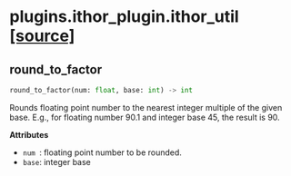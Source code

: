 # plugins.ithor_plugin.ithor_util [[source]](https://github.com/allenai/allenact/tree/master/plugins/ithor_plugin/ithor_util.py)

## round_to_factor
```python
round_to_factor(num: float, base: int) -> int
```
Rounds floating point number to the nearest integer multiple of the
given base. E.g., for floating number 90.1 and integer base 45, the result
is 90.

__Attributes__


- `num `: floating point number to be rounded.
- `base`: integer base

